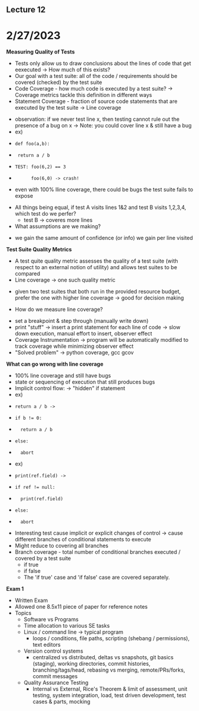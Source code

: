 ## Lecture 12
# 2/27/2023

**Measuring Quality of Tests**
* Tests only allow us to draw conclusions about the lines of code that get eexecuted
  -> How much of this exists?
* Our goal with a test suite: all of the code / requirements should be covered (checked) by the test suite
* Code Coverage - how much code is executed by a test suite?
  -> Coverage metrics tackle this definition in different ways
* Statement Coverage - fraction of source code statements that are executed by the test suite
  -> Line coverage
 - observation: if we never test line x, then testing cannot rule out the presence of a bug on x
  -> Note: you could cover line x & still have a bug
 - ex) 
 -     def foo(a,b):
 -      return a / b
 -     TEST: foo(6,2) == 3
 -           foo(6,0) -> crash!
 - even with 100% lline coverage, there could be bugs the test suite fails to expose
* All things being equal, if test A visits lines 1&2 and test B visits 1,2,3,4,
  which test do we perfer?
    - test B -> coveres more lines
* What assumptions are we making?
 - we gain the same amount of confidence (or info) we gain per line visited
 
**Test Suite Quality Metrics**
* A test quite quality metric assesses the quality of a test suite (with respect to an external notion of utility) and allows test suites to be compared
* Line coverage -> one such quality metric
 - given two test suites that both run in the provided resource budget, prefer the one with higher line coverage
  -> good for decision making
* How do we measure line coverage?
 - set a breakpoint & step through (manually write down)
 - print "stuff" -> insert a print statement for each line of code
  -> slow down execution, manual effort to insert, observer effect
 - Coverage Instrumentation -> program will be automatically modified to track coverage while minimizing observer effect
 - "Solved problem" -> python coverage, gcc gcov

**What can go wrong with line coverage**
 - 100% line coverage and still have bugs
 - state or sequencing of execution that still produces bugs
 - Implicit control flow: -> "hidden" if statement
  - ex)
  -     return a / b -> 
  -     if b != 0:
  -       return a / b
  -     else:
  -       abort
  - ex)
  -     print(ref.field) -> 
  -     if ref != null:
  -       print(ref.field)
  -     else:
  -       abort
* Interesting test cause implicit or explicit changes of control
  -> cause different branches of conditional statements to execute
* Might reduce to covering all branches
* Branch coverage - total number of conditional branches executed / covered by a test suite
  - if true   
  - if false 
  - The 'if true' case and 'if false' case are covered separately.

**Exam 1**
* Written Exam
* Allowed one 8.5x11 piece of paper for reference notes
* Topics
  - Software vs Programs
  - Time allocation to various SE tasks
  - Linux / command line -> typical program
    - loops / conditions, file paths, scripting (shebang / permissions), text editors
  - Version control systems
    - centralized vs distributed, deltas vs snapshots, git basics (staging), working directories, 
    commit histories, branching/tags/head, rebasing vs merging, remote/PRs/forks, commit messages
  - Quality Assurance Testing
    - Internal vs External, Rice's Theorem & limit of assessment, unit testing, system integration, 
    load, test driven development, test cases & parts, mocking
